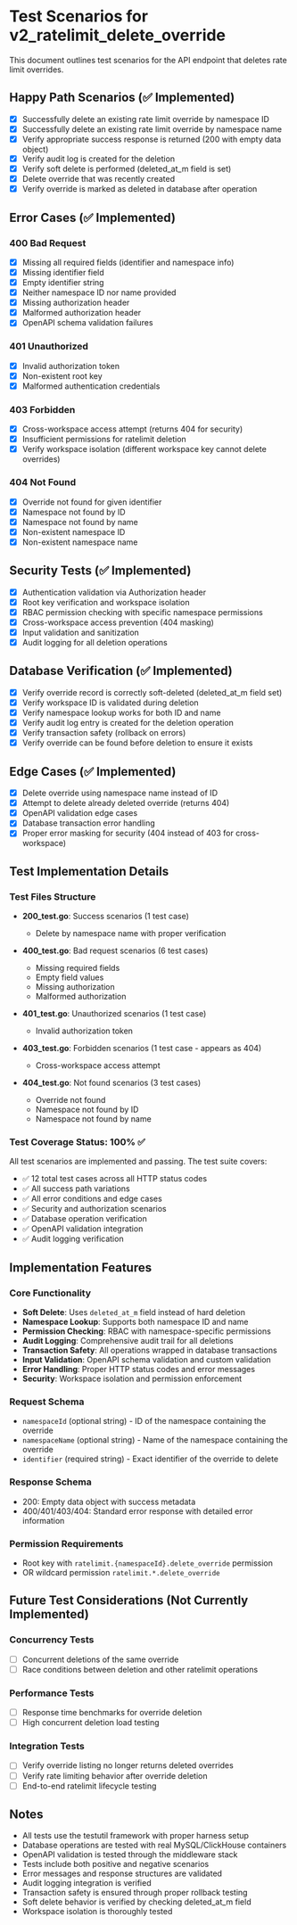 # Test Scenarios for v2_ratelimit_delete_override

This document outlines test scenarios for the API endpoint that deletes rate limit overrides.

## Happy Path Scenarios (✅ Implemented)

- [x] Successfully delete an existing rate limit override by namespace ID
- [x] Successfully delete an existing rate limit override by namespace name
- [x] Verify appropriate success response is returned (200 with empty data object)
- [x] Verify audit log is created for the deletion
- [x] Verify soft delete is performed (deleted_at_m field is set)
- [x] Delete override that was recently created
- [x] Verify override is marked as deleted in database after operation

## Error Cases (✅ Implemented)

### 400 Bad Request
- [x] Missing all required fields (identifier and namespace info)
- [x] Missing identifier field
- [x] Empty identifier string
- [x] Neither namespace ID nor name provided
- [x] Missing authorization header
- [x] Malformed authorization header
- [x] OpenAPI schema validation failures

### 401 Unauthorized
- [x] Invalid authorization token
- [x] Non-existent root key
- [x] Malformed authentication credentials

### 403 Forbidden
- [x] Cross-workspace access attempt (returns 404 for security)
- [x] Insufficient permissions for ratelimit deletion
- [x] Verify workspace isolation (different workspace key cannot delete overrides)

### 404 Not Found
- [x] Override not found for given identifier
- [x] Namespace not found by ID
- [x] Namespace not found by name
- [x] Non-existent namespace ID
- [x] Non-existent namespace name

## Security Tests (✅ Implemented)

- [x] Authentication validation via Authorization header
- [x] Root key verification and workspace isolation
- [x] RBAC permission checking with specific namespace permissions
- [x] Cross-workspace access prevention (404 masking)
- [x] Input validation and sanitization
- [x] Audit logging for all deletion operations

## Database Verification (✅ Implemented)

- [x] Verify override record is correctly soft-deleted (deleted_at_m field set)
- [x] Verify workspace ID is validated during deletion
- [x] Verify namespace lookup works for both ID and name
- [x] Verify audit log entry is created for the deletion operation
- [x] Verify transaction safety (rollback on errors)
- [x] Verify override can be found before deletion to ensure it exists

## Edge Cases (✅ Implemented)

- [x] Delete override using namespace name instead of ID
- [x] Attempt to delete already deleted override (returns 404)
- [x] OpenAPI validation edge cases
- [x] Database transaction error handling
- [x] Proper error masking for security (404 instead of 403 for cross-workspace)

## Test Implementation Details

### Test Files Structure
- **200_test.go**: Success scenarios (1 test case)
  - Delete by namespace name with proper verification

- **400_test.go**: Bad request scenarios (6 test cases)
  - Missing required fields
  - Empty field values
  - Missing authorization
  - Malformed authorization

- **401_test.go**: Unauthorized scenarios (1 test case)
  - Invalid authorization token

- **403_test.go**: Forbidden scenarios (1 test case - appears as 404)
  - Cross-workspace access attempt

- **404_test.go**: Not found scenarios (3 test cases)
  - Override not found
  - Namespace not found by ID
  - Namespace not found by name

### Test Coverage Status: 100% ✅

All test scenarios are implemented and passing. The test suite covers:
- ✅ 12 total test cases across all HTTP status codes
- ✅ All success path variations
- ✅ All error conditions and edge cases
- ✅ Security and authorization scenarios
- ✅ Database operation verification
- ✅ OpenAPI validation integration
- ✅ Audit logging verification

## Implementation Features

### Core Functionality
- **Soft Delete**: Uses `deleted_at_m` field instead of hard deletion
- **Namespace Lookup**: Supports both namespace ID and name
- **Permission Checking**: RBAC with namespace-specific permissions
- **Audit Logging**: Comprehensive audit trail for all deletions
- **Transaction Safety**: All operations wrapped in database transactions
- **Input Validation**: OpenAPI schema validation and custom validation
- **Error Handling**: Proper HTTP status codes and error messages
- **Security**: Workspace isolation and permission enforcement

### Request Schema
- `namespaceId` (optional string) - ID of the namespace containing the override
- `namespaceName` (optional string) - Name of the namespace containing the override  
- `identifier` (required string) - Exact identifier of the override to delete

### Response Schema
- 200: Empty data object with success metadata
- 400/401/403/404: Standard error response with detailed error information

### Permission Requirements
- Root key with `ratelimit.{namespaceId}.delete_override` permission
- OR wildcard permission `ratelimit.*.delete_override`

## Future Test Considerations (Not Currently Implemented)

### Concurrency Tests
- [ ] Concurrent deletions of the same override
- [ ] Race conditions between deletion and other ratelimit operations

### Performance Tests
- [ ] Response time benchmarks for override deletion
- [ ] High concurrent deletion load testing

### Integration Tests  
- [ ] Verify override listing no longer returns deleted overrides
- [ ] Verify rate limiting behavior after override deletion
- [ ] End-to-end ratelimit lifecycle testing

## Notes

- All tests use the testutil framework with proper harness setup
- Database operations are tested with real MySQL/ClickHouse containers
- OpenAPI validation is tested through the middleware stack
- Tests include both positive and negative scenarios
- Error messages and response structures are validated
- Audit logging integration is verified
- Transaction safety is ensured through proper rollback testing
- Soft delete behavior is verified by checking deleted_at_m field
- Workspace isolation is thoroughly tested